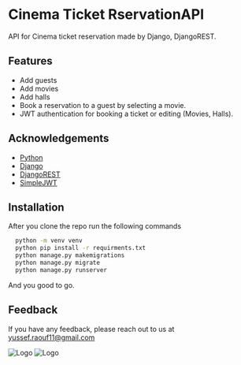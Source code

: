 
# Cinema Ticket RservationAPI

API for Cinema ticket reservation made by Django, DjangoREST.

## Features

- Add guests
- Add movies
- Add halls
- Book a reservation to a guest by selecting a movie.
- JWT authentication for booking a ticket or editing (Movies, Halls).

## Acknowledgements
 - [Python](https://www.python.org/)
 - [Django](https://www.djangoproject.com/)
 - [DjangoREST](https://www.django-rest-framework.org/)
 - [SimpleJWT](https://django-rest-framework-simplejwt.readthedocs.io/en/latest/getting_started.html)


## Installation

After you clone the repo run the following commands

```bash
  python -m venv venv
  python pip install -r requirments.txt
  python manage.py makemigrations
  python manage.py migrate
  python manage.py runserver
```
And you good to go.
    
## Feedback

If you have any feedback, please reach out to us at yussef.raouf11@gmail.com


![Logo](http://ForTheBadge.com/images/badges/made-with-python.svg)
![Logo](https://img.shields.io/badge/Django-092E20?style=for-the-badge&logo=django&logoColor=white)

